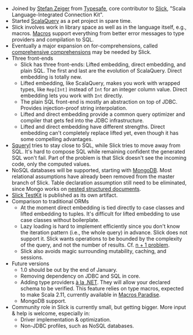 - Joined by [Stefan Zeiger](http://szeiger.de/) from [Typesafe](http://typesafe.com/), core contributor to [Slick](http://slick.typesafe.com/), "Scala Language-Integrated Connection Kit".
- Started [ScalaQuery](http://scalaquery.org/) as a pet project in spare time.
- Slick involves work in library space as well as in the language itself, e.g., macros.
[Macros](http://scalamacros.org/) support everything from better error messages to type providers and compilation to SQL.
- Eventually a major expansion on for-comprehensions, called [comprehensive comprehensions](https://docs.google.com/document/d/1vE7ftE_czD7OC70zq19nbbWWuEuRHFXDzv3MG8J-mfM/edit?hl=en_US) may be needed by Slick.
- Three front-ends
  - Slick has three front-ends: Lifted embedding, direct embedding, and plain SQL.
The first and last are the evolution of ScalaQuery. Direct embedding is totally new.
  - Lifted embedding, like ScalaQuery, makes you work with wrapped types, like `Rep[Int]` instead of `Int` for an integer column value.
Direct embedding lets you work with `Int` directly.
  - The plain SQL front-end is mostly an abstraction on top of JDBC.
Provides injection-proof string interpolation.
  - Lifted and direct embedding provide a common query optimizer and compiler that gets fed into the JDBC infrastructure.
  - Lifted and direct embedding have different strengths.
Direct embedding can't completely replace lifted yet, even though it has some compelling advantages.
- [Squeryl](http://squeryl.org/) tries to stay close to SQL, while Slick tries to move away from SQL.
It's hard to compose SQL while remaining confident the generated SQL won't fail.
Part of the problem is that Slick doesn't see the incoming code, only the computed values.
- NoSQL databases will be supported, starting with [MongoDB](http://www.mongodb.org/).
Most relational assumptions have already been removed from the master branch of Slick.
Table declaration assumption still need to be eliminated, since Mongo works on [nested structured documents](http://www.mongodb.org/display/DOCS/BSON).
- [Slick TestKit](http://slick.typesafe.com/doc/1.0.0-RC1/testkit.html) is published as its own artifact.
- Comparison to traditional ORMs
  - At the moment direct embedding is tied directly to case classes and lifted embedding to tuples.
It's difficult for lifted embedding to use case classes without boilerplate.
  - Lazy loading is hard to implement efficiently since you don't know the iteration pattern (i.e., the whole query) in advance.
Slick does not support it.
Slick wants operations to be bounded by the complexity of the query, and not the number of results.
Cf. [n + 1 problem](http://stackoverflow.com/questions/97197/what-is-the-n1-selects-problem).
  - Slick also avoids magic surrounding mutability, caching, and sessions.
- Future versions
  - 1.0 should be out by the end of January.
  - Removing dependency on JDBC and SQL in core.
  - Adding type providers [à la .NET](http://msdn.microsoft.com/en-us/library/hh156509.aspx).
  They will allow your declared schema to be verified.
  This feature relies on type macros, expected to make Scala 2.11, currently available in [Macros Paradise](http://docs.scala-lang.org/overviews/macros/paradise.html).
  - MongoDB support.
- Community role in Slick is currently small, but getting bigger.
More input & help is welcome, especially in:
  - Driver implementation & optimization.
  - Non-JDBC profiles, such as NoSQL databases.
